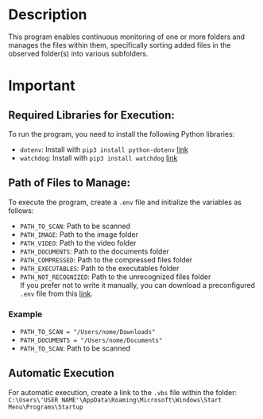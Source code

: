 # Description

This program enables continuous monitoring of one or more folders and manages the files within them, specifically sorting added files in the observed folder(s) into various subfolders.

# Important

## Required Libraries for Execution:

To run the program, you need to install the following Python libraries:<br>

- `dotenv`: Install with `pip3 install python-dotenv` [link](https://pypi.org/project/python-dotenv/)<br>
- `watchdog`: Install with `pip3 install watchdog` [link](https://pypi.org/project/watchdog/)

## Path of Files to Manage:

To execute the program, create a `.env` file and initialize the variables as follows:<br>

- `PATH_TO_SCAN`: Path to be scanned <br>
- `PATH_IMAGE`: Path to the image folder <br>
- `PATH_VIDEO`: Path to the video folder <br>
- `PATH_DOCUMENTS`: Path to the documents folder <br>
- `PATH_COMPRESSED`: Path to the compressed files folder <br>
- `PATH_EXECUTABLES`: Path to the executables folder <br>
- `PATH_NOT_RECOGNIZED`: Path to the unrecognized files folder <br>
  If you prefer not to write it manually, you can download a preconfigured `.env` file from this [link](https://github.com/FrancescoRomeo02/File-manager-automatization/blob/main/demo.env).

### Example
- `PATH_TO_SCAN = "/Users/nome/Downloads"`
- `PATH_DOCUMENTS = "/Users/nome/Documents"`
- `PATH_TO_SCAN`: Path to be scanned <br>

## Automatic Execution

For automatic execution, create a link to the `.vbs` file within the folder: <br>
`C:\Users\'USER NAME'\AppData\Roaming\Microsoft\Windows\Start Menu\Programs\Startup`
